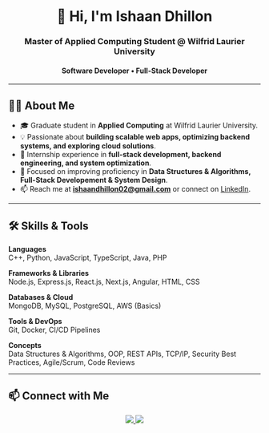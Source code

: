 <h1 align="center">👋 Hi, I'm Ishaan Dhillon</h1>
<h3 align="center">Master of Applied Computing Student @ Wilfrid Laurier University</h3>
<h4 align="center">Software Developer • Full-Stack Developer </h4>

---

## 👨‍💻 About Me
- 🎓 Graduate student in **Applied Computing** at Wilfrid Laurier University.  
- 💡 Passionate about **building scalable web apps, optimizing backend systems, and exploring cloud solutions**.  
- 💼 Internship experience in **full-stack development, backend engineering, and system optimization**.  
- 🌱 Focused on improving proficiency in **Data Structures & Algorithms, Full-Stack Developement & System Design**.  
- 📫 Reach me at **[ishaandhillon02@gmail.com](mailto:ishaan˙dhillon02@gmail.com)** or connect on [LinkedIn](https://www.linkedin.com/in/ishaan-dhillon-080182235/).

---

## 🛠 Skills & Tools
**Languages**  
C++, Python, JavaScript, TypeScript, Java, PHP  

**Frameworks & Libraries**  
Node.js, Express.js, React.js, Next.js, Angular, HTML, CSS  

**Databases & Cloud**  
MongoDB, MySQL, PostgreSQL, AWS (Basics)  

**Tools & DevOps**  
Git, Docker, CI/CD Pipelines  

**Concepts**  
Data Structures & Algorithms, OOP, REST APIs, TCP/IP, Security Best Practices, Agile/Scrum, Code Reviews  

---

## 📫 Connect with Me

<p align="center">
  <a href="mailto:ishaan.dhillon02@gmail.com">
    <img src="https://img.shields.io/badge/Email-ischaan.dhillon02%40gmail.com-red?style=for-the-badge&logo=gmail&logoColor=white" />
  </a>
  <a href="https://www.linkedin.com/in/ishaan-dhillon-080182235/">
    <img src="https://img.shields.io/badge/LinkedIn-Profile-blue?style=for-the-badge&logo=linkedin&logoColor=white" />
  </a>
  <a href="https://github.com/amateurandroid">
    <img src="https://img.shields.io/badg
